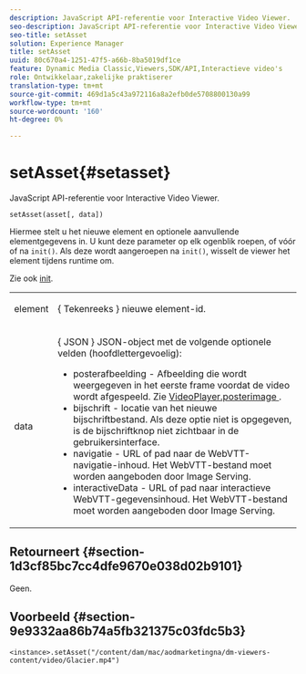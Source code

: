 ```yaml
---
description: JavaScript API-referentie voor Interactive Video Viewer.
seo-description: JavaScript API-referentie voor Interactive Video Viewer.
seo-title: setAsset
solution: Experience Manager
title: setAsset
uuid: 80c670a4-1251-47f5-a66b-8ba5019df1ce
feature: Dynamic Media Classic,Viewers,SDK/API,Interactieve video's
role: Ontwikkelaar,zakelijke praktiserer
translation-type: tm+mt
source-git-commit: 469d1a5c43a972116a8a2efb0de5708800130a99
workflow-type: tm+mt
source-wordcount: '160'
ht-degree: 0%

---
```



# setAsset{#setasset}

JavaScript API-referentie voor Interactive Video Viewer.

`setAsset(asset[, data])`

Hiermee stelt u het nieuwe element en optionele aanvullende elementgegevens in. U kunt deze parameter op elk ogenblik roepen, of vóór of na `init()`. Als deze wordt aangeroepen na `init()`, wisselt de viewer het element tijdens runtime om.

Zie ook [init](../../../c-html5-aem-asset-viewers/c-html5-aem-int-video/c-html5-aem-int-video-javascriptapiref/r-html5-aem-int-video-javascriptapiref-init.md#reference-aee94dd92a28410784f7a1792e28683b).

<table id="table_896DFF34A68A403DB93A6D597461A573"> 
 <tbody> 
  <tr> 
   <td colname="col1"> <p> <span class="codeph"> element  </span> </p> </td> 
   <td colname="col2"> <p>{ <span class="codeph"> Tekenreeks </span>} nieuwe element-id. </p> </td> 
  </tr> 
  <tr> 
   <td colname="col1"> <p> <span class="codeph"> data  </span> </p> </td> 
   <td colname="col2"> <p> { <span class="codeph"> JSON </span>} JSON-object met de volgende optionele velden (hoofdlettergevoelig): </p> <p> 
     <ul id="ul_924FB99ACF0F43699CD229593F1C1384"> 
      <li id="li_F3CFEF28BCB7450991EFE0BD4EB28E36"> <span class="codeph"> posterafbeelding  </span> - Afbeelding die wordt weergegeven in het eerste frame voordat de video wordt afgespeeld. Zie <a href="../../../c-html5-aem-asset-viewers/c-html5-aem-int-video/r-html5-aem-int-video-config-attrib/r-html5-aem-int-video-config-attrib-videoplayer-posterimage.md#reference-8e8e2b3e7e9c4ee8b6dadf90cef494f7" format="dita" scope="local"> VideoPlayer.posterimage </a>. </li> 
      <li id="li_D6C3E543C70942C582020780E2DF74C8"> <span class="codeph"> bijschrift  </span> - locatie van het nieuwe bijschriftbestand. Als deze optie niet is opgegeven, is de bijschriftknop niet zichtbaar in de gebruikersinterface. </li> 
      <li id="li_BF866BD7275E450EA08A0E72FAA9D3AE"> <span class="codeph"> navigatie  </span> - URL of pad naar de WebVTT-navigatie-inhoud. Het WebVTT-bestand moet worden aangeboden door Image Serving. </li> 
      <li id="li_0C0EC5AB00554EC6AA01F60684A40213"> <span class="codeph"> interactiveData  </span> - URL of pad naar interactieve WebVTT-gegevensinhoud. Het WebVTT-bestand moet worden aangeboden door Image Serving. </li> 
     </ul> </p> </td> 
  </tr> 
 </tbody> 
</table>

## Retourneert {#section-1d3cf85bc7cc4dfe9670e038d02b9101}

Geen.

## Voorbeeld {#section-9e9332aa86b74a5fb321375c03fdc5b3}

```
<instance>.setAsset("/content/dam/mac/aodmarketingna/dm-viewers-content/video/Glacier.mp4")
```


